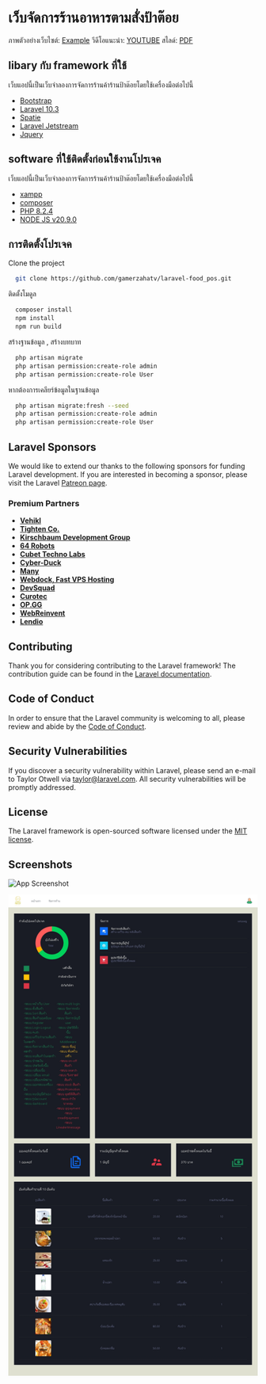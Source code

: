 #  เว็บจัดการร้านอาหารตามสั่งป้าต๊อย

ภาพตัวอย่างเว็บไซต์: [Example](https://github.com/gamerzahatv/laravel-food_pos/tree/dev/%E0%B8%84%E0%B8%B9%E0%B9%88%E0%B8%A1%E0%B8%B7%E0%B8%AD/%E0%B8%95%E0%B8%B1%E0%B8%A7%E0%B8%AD%E0%B8%A2%E0%B9%88%E0%B8%B2%E0%B8%87%E0%B9%80%E0%B8%A7%E0%B9%87%E0%B8%9A)
วีดีโอแนะนำ: [YOUTUBE](https://github.com/gamerzahatv/laravel-food_pos/tree/dev/%E0%B8%84%E0%B8%B9%E0%B9%88%E0%B8%A1%E0%B8%B7%E0%B8%AD/%E0%B8%95%E0%B8%B1%E0%B8%A7%E0%B8%AD%E0%B8%A2%E0%B9%88%E0%B8%B2%E0%B8%87%E0%B9%80%E0%B8%A7%E0%B9%87%E0%B8%9A)
สไลด์: [PDF](https://github.com/gamerzahatv/laravel-food_pos/blob/dev/%E0%B8%84%E0%B8%B9%E0%B9%88%E0%B8%A1%E0%B8%B7%E0%B8%AD/%E0%B9%81%E0%B8%99%E0%B8%B0%E0%B8%99%E0%B8%B3.pdf)

## libary กับ  framework ที่ใช้ 

เว็บแอปนี้เป็นเว็บจำลองการจัดการร้านค้าร้านป้าต๊อยโดยใช้เครื่องมือต่อไปนี้

- [Bootstrap](https://getbootstrap.com/)
- [Laravel 10.3](https://laravel.com/)
- [Spatie](https://spatie.be/docs/laravel-permission/v6/introduction)
- [Laravel Jetstream](https://jetstream.laravel.com/introduction.html)
- [Jquery](https://jquery.com/)

## software ที่ใช้ติดตั้งก่อนใช้งานโปรเจค

เว็บแอปนี้เป็นเว็บจำลองการจัดการร้านค้าร้านป้าต๊อยโดยใช้เครื่องมือต่อไปนี้

- [xampp](https://www.apachefriends.org/)
- [composer](https://getcomposer.org/)
- [PHP 8.2.4](https://www.php.net/)
- [NODE JS v20.9.0](https://nodejs.org/en/)


## การติดตั้งโปรเจค

Clone the project

```bash
  git clone https://github.com/gamerzahatv/laravel-food_pos.git
```

ติดตั้งโมดูล

```bash
  composer install 
  npm install 
  npm run build
```

สร้างฐานข้อมูล , สร้างบทบาท

```bash
  php artisan migrate
  php artisan permission:create-role admin
  php artisan permission:create-role User
```

หากต้องการเคลียร์ข้อมูลในฐานข้อมูล

```bash
  php artisan migrate:fresh --seed
  php artisan permission:create-role admin
  php artisan permission:create-role User
```

## Laravel Sponsors

We would like to extend our thanks to the following sponsors for funding Laravel development. If you are interested in becoming a sponsor, please visit the Laravel [Patreon page](https://patreon.com/taylorotwell).

### Premium Partners

- **[Vehikl](https://vehikl.com/)**
- **[Tighten Co.](https://tighten.co)**
- **[Kirschbaum Development Group](https://kirschbaumdevelopment.com)**
- **[64 Robots](https://64robots.com)**
- **[Cubet Techno Labs](https://cubettech.com)**
- **[Cyber-Duck](https://cyber-duck.co.uk)**
- **[Many](https://www.many.co.uk)**
- **[Webdock, Fast VPS Hosting](https://www.webdock.io/en)**
- **[DevSquad](https://devsquad.com)**
- **[Curotec](https://www.curotec.com/services/technologies/laravel/)**
- **[OP.GG](https://op.gg)**
- **[WebReinvent](https://webreinvent.com/?utm_source=laravel&utm_medium=github&utm_campaign=patreon-sponsors)**
- **[Lendio](https://lendio.com)**

## Contributing

Thank you for considering contributing to the Laravel framework! The contribution guide can be found in the [Laravel documentation](https://laravel.com/docs/contributions).

## Code of Conduct

In order to ensure that the Laravel community is welcoming to all, please review and abide by the [Code of Conduct](https://laravel.com/docs/contributions#code-of-conduct).

## Security Vulnerabilities

If you discover a security vulnerability within Laravel, please send an e-mail to Taylor Otwell via [taylor@laravel.com](mailto:taylor@laravel.com). All security vulnerabilities will be promptly addressed.

## License

The Laravel framework is open-sourced software licensed under the [MIT license](https://opensource.org/licenses/MIT).

## Screenshots

![App Screenshot](https://github.com/gamerzahatv/laravel-food_pos/blob/dev/%E0%B8%84%E0%B8%B9%E0%B9%88%E0%B8%A1%E0%B8%B7%E0%B8%AD/%E0%B8%95%E0%B8%B1%E0%B8%A7%E0%B8%AD%E0%B8%A2%E0%B9%88%E0%B8%B2%E0%B8%87%E0%B9%80%E0%B8%A7%E0%B9%87%E0%B8%9A/index.png)

![App Screenshot](https://github.com/gamerzahatv/laravel-food_pos/blob/dev/%E0%B8%84%E0%B8%B9%E0%B9%88%E0%B8%A1%E0%B8%B7%E0%B8%AD/%E0%B8%95%E0%B8%B1%E0%B8%A7%E0%B8%AD%E0%B8%A2%E0%B9%88%E0%B8%B2%E0%B8%87%E0%B9%80%E0%B8%A7%E0%B9%87%E0%B8%9A/dashbordadmin.png)